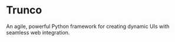 # Trunco
An agile, powerful Python framework for creating dynamic UIs with seamless web integration.
